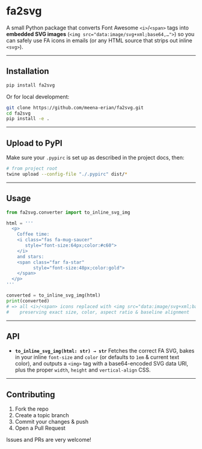 # fa2svg

A small Python package that converts Font Awesome `<i>`/`<span>` tags into **embedded SVG images** (`<img src="data:image/svg+xml;base64,…">`) so you can safely use FA icons in emails (or any HTML source that strips out inline `<svg>`).

---

## Installation

```bash
pip install fa2svg
````

Or for local development:

```bash
git clone https://github.com/meena-erian/fa2svg.git
cd fa2svg
pip install -e .
```

---

## Upload to PyPI

Make sure your `.pypirc` is set up as described in the project docs, then:

```bash
# from project root
twine upload --config-file "./.pypirc" dist/*
```

---

## Usage

```python
from fa2svg.converter import to_inline_svg_img

html = '''
  <p>
    Coffee time:
    <i class="fas fa-mug-saucer"
       style="font-size:64px;color:#c60">
    </i>
    and stars:
    <span class="far fa-star"
          style="font-size:48px;color:gold">
    </span>
  </p>
'''

converted = to_inline_svg_img(html)
print(converted)
# => all <i>/<span> icons replaced with <img src="data:image/svg+xml;base64,…" …
#    preserving exact size, color, aspect ratio & baseline alignment
```

---

## API

* **`to_inline_svg_img(html: str) → str`**
  Fetches the correct FA SVG, bakes in your inline `font-size` and `color` (or defaults to `1em` & current text color), and outputs a `<img>` tag with a base64-encoded SVG data URI, plus the proper `width`, `height` and `vertical-align` CSS.

---

## Contributing

1. Fork the repo
2. Create a topic branch
3. Commit your changes & push
4. Open a Pull Request

Issues and PRs are very welcome!
